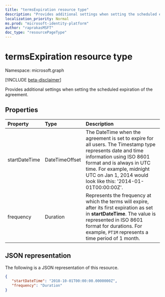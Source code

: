 ```yaml
---
title: "termsExpiration resource type"
description: "Provides additional settings when setting the scheduled expiration of the agreement."
localization_priority: Normal
ms.prod: "microsoft-identity-platform"
author: "raprakasMSFT"
doc_type: "resourcePageType"
---
```



# termsExpiration resource type

Namespace: microsoft.graph

[!INCLUDE [beta-disclaimer](../../includes/beta-disclaimer.md)]

Provides additional settings when setting the scheduled expiration of the agreement.

## Properties

| Property                     | Type                      | Description |
| :--------------------------- | :------------------------ | :---------- |
| startDateTime|DateTimeOffset | The DateTime when the agreement is set to expire for all users. The Timestamp type represents date and time information using ISO 8601 format and is always in UTC time. For example, midnight UTC on Jan 1, 2014 would look like this: '2014-01-01T00:00:00Z'.|
| frequency| Duration | Represents the frequency at which the terms will expire, after its first expiration as set in **startDateTime**. The value is represented in ISO 8601 format for durations. For example, `PT1M` represents a time period of 1 month.|

## JSON representation

The following is a JSON representation of this resource.

<!-- {
  "blockType": "resource",
  "optionalProperties": [

  ],
  "@odata.type": "microsoft.graph.termsExpiration",
}-->

```json
{
   "startDateTime": "2018-10-01T00:00:00.0000000Z",
   "frequency": "Duration"
}
```

<!-- uuid: 8fcb5dbc-d5aa-4681-8e31-b001d5168d79
2015-10-25 14:57:30 UTC -->
<!--
{
  "type": "#page.annotation",
  "description": "termsExpiration complex type",
  "keywords": "",
  "section": "documentation",
  "tocPath": "",
  "suppressions": []
}
-->


